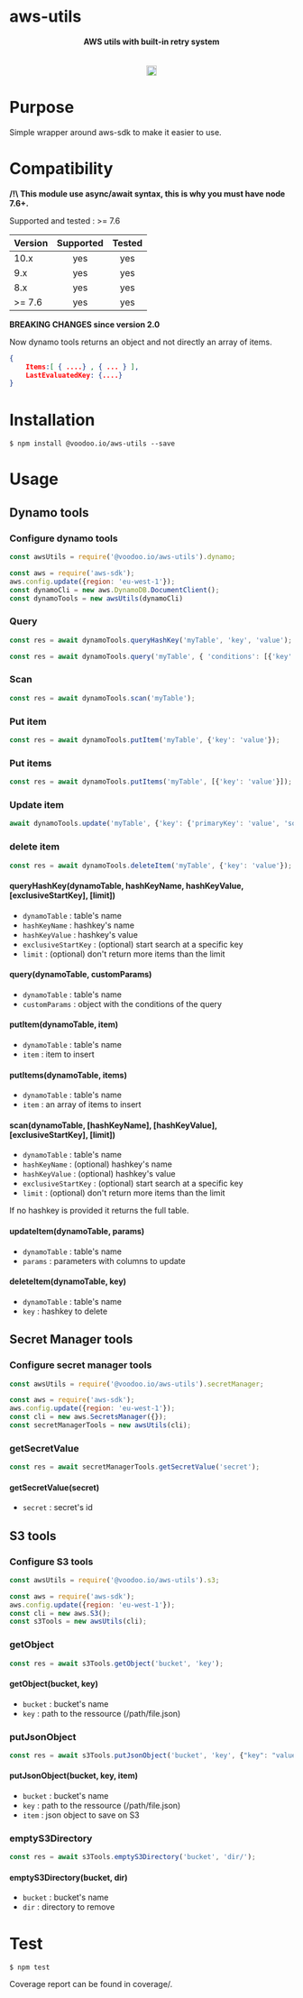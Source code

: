 # aws-utils

<div align="center">
<b>AWS utils with built-in retry system</b><br/>
<br/><br/>

<a href="https://badge.fury.io/js/%40voodoo.io%2Faws-utils.svg">
   <img src="https://badge.fury.io/js/%40voodoo.io%2Faws-utils.svg" alt="npm version" height="18">
</a>
</div>


# Purpose

Simple wrapper around aws-sdk to make it easier to use.

# Compatibility

**/!\ This module use async/await syntax, this is why you must have node 7.6+.**

Supported and tested : >= 7.6

| Version       | Supported     | Tested         |
| ------------- |:-------------:|:--------------:|
| 10.x          | yes           | yes            |
| 9.x           | yes           | yes            |
| 8.x           | yes           | yes            |
| >= 7.6        | yes           | yes            |


**BREAKING CHANGES since version 2.0**

Now dynamo tools returns an object and not directly an array of items.

```json
{
    Items:[ { ....} , { ... } ],
    LastEvaluatedKey: {....}
}
```

# Installation

```console
$ npm install @voodoo.io/aws-utils --save
```

# Usage

## Dynamo tools

### Configure dynamo tools

```javascript
const awsUtils = require('@voodoo.io/aws-utils').dynamo;

const aws = require('aws-sdk');
aws.config.update({region: 'eu-west-1'});
const dynamoCli = new aws.DynamoDB.DocumentClient();
const dynamoTools = new awsUtils(dynamoCli)
```

### Query

```javascript
const res = await dynamoTools.queryHashKey('myTable', 'key', 'value');
```

```javascript
const res = await dynamoTools.query('myTable', { 'conditions': [{'key': 'value', 'operator': 'value', 'value': [] /** or ''**/}]})
```

### Scan

```javascript
const res = await dynamoTools.scan('myTable');
```

### Put item

```javascript
const res = await dynamoTools.putItem('myTable', {'key': 'value'});
```

### Put items

```javascript
const res = await dynamoTools.putItems('myTable', [{'key': 'value'}]);
```

### Update item

```javascript
await dynamoTools.update('myTable', {'key': {'primaryKey': 'value', 'sortKey': 'value'},'add': {['column1']: 'value'}, 'set': {'column2': 'value'}});
```

### delete item

```javascript
const res = await dynamoTools.deleteItem('myTable', {'key': 'value'});
```

#### queryHashKey(dynamoTable, hashKeyName, hashKeyValue, [exclusiveStartKey], [limit])

* `dynamoTable` : table's name
* `hashKeyName` : hashkey's name
* `hashKeyValue` : hashkey's value
* `exclusiveStartKey` : (optional) start search at a specific key
* `limit` : (optional) don't return more items than the limit

#### query(dynamoTable, customParams)
* `dynamoTable` : table's name
* `customParams` : object with the conditions of the query 


#### putItem(dynamoTable, item)

* `dynamoTable` : table's name
* `item` : item to insert

#### putItems(dynamoTable, items)

* `dynamoTable` : table's name
* `item` : an array of items to insert

#### scan(dynamoTable, [hashKeyName], [hashKeyValue], [exclusiveStartKey], [limit])

* `dynamoTable` : table's name
* `hashKeyName` : (optional) hashkey's name
* `hashKeyValue` : (optional) hashkey's value
* `exclusiveStartKey` : (optional) start search at a specific key
* `limit` : (optional) don't return more items than the limit

If no hashkey is provided it returns the full table.

#### updateItem(dynamoTable, params)
* `dynamoTable` : table's name
* `params` : parameters with columns to update


#### deleteItem(dynamoTable, key)

* `dynamoTable` : table's name
* `key` : hashkey to delete


## Secret Manager tools

### Configure secret manager tools

```javascript
const awsUtils = require('@voodoo.io/aws-utils').secretManager;

const aws = require('aws-sdk');
aws.config.update({region: 'eu-west-1'});
const cli = new aws.SecretsManager({});
const secretManagerTools = new awsUtils(cli);
```

### getSecretValue

```javascript
const res = await secretManagerTools.getSecretValue('secret');
```

#### getSecretValue(secret)

* `secret` : secret's id


## S3 tools

### Configure S3 tools

```javascript
const awsUtils = require('@voodoo.io/aws-utils').s3;

const aws = require('aws-sdk');
aws.config.update({region: 'eu-west-1'});
const cli = new aws.S3();
const s3Tools = new awsUtils(cli);
```

### getObject

```javascript
const res = await s3Tools.getObject('bucket', 'key');
```

#### getObject(bucket, key)

* `bucket` : bucket's name
* `key` : path to the ressource (/path/file.json)

### putJsonObject

```javascript
const res = await s3Tools.putJsonObject('bucket', 'key', {"key": "value"});
```

#### putJsonObject(bucket, key, item)

* `bucket` : bucket's name
* `key` : path to the ressource (/path/file.json)
* `item` : json object to save on S3

### emptyS3Directory

```javascript
const res = await s3Tools.emptyS3Directory('bucket', 'dir/');
```

#### emptyS3Directory(bucket, dir)

* `bucket` : bucket's name
* `dir` : directory to remove

# Test

```console
$ npm test
```

Coverage report can be found in coverage/.
